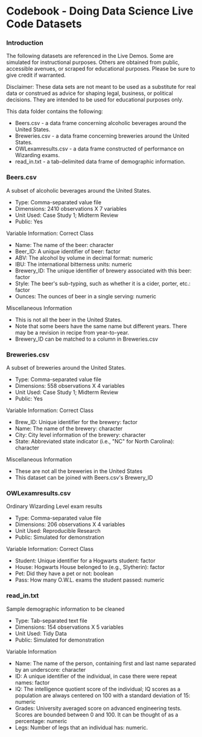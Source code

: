 # Codebook - Doing Data Science Live Code Datasets

### Introduction

The following datasets are referenced in the Live Demos.  Some are simulated for instructional purposes.  Others are obtained from public, accessible avenues, or scraped for educational purposes.  Please be sure to give credit if warranted.

Disclaimer: These data sets are not meant to be used as a substitute for real data or construed as advice for shaping legal, business, or political decisions.  They are intended to be used for educational purposes only.

This data folder contains the following:

* Beers.csv - a data frame concerning alcoholic beverages around the United States.
* Breweries.csv - a data frame concerning breweries around the United States.
* OWLexamresults.csv - a data frame constructed of performance on Wizarding exams.
* read_in.txt - a tab-delimited data frame of demographic information.

### Beers.csv

A subset of alcoholic beverages around the United States.

* Type: Comma-separated value file
* Dimensions: 2410 observations X 7 variables
* Unit Used: Case Study 1; Midterm Review
* Public: Yes

Variable Information: Correct Class

* Name: The name of the beer: character
* Beer_ID: A unique identifier of beer: factor
* ABV: The alcohol by volume in decimal format: numeric
* IBU: The international bitterness units: numeric
* Brewery_ID: The unique identifier of brewery associated with this beer: factor
* Style: The beer's sub-typing, such as whether it is a cider, porter, etc.: factor
* Ounces: The ounces of beer in a single serving: numeric

Miscellaneous Information

* This is not all the beer in the United States.
* Note that some beers have the same name but different years.  There may be a revision in recipe from year-to-year.
* Brewery_ID can be matched to a column in Breweries.csv

### Breweries.csv

A subset of breweries around the United States.

* Type: Comma-separated value file
* Dimensions: 558 observations X 4 variables
* Unit Used: Case Study 1; Midterm Review
* Public: Yes

Variable Information: Correct Class

* Brew_ID: Unique identifier for the brewery: factor
* Name: The name of the brewery: character
* City: City level information of the brewery: character
* State: Abbreviated state indicator (i.e., "NC" for North Carolina): character

Miscellaneous Information

* These are not all the breweries in the United States
* This dataset can be joined with Beers.csv's Brewery_ID

### OWLexamresults.csv

Ordinary Wizarding Level exam results

* Type: Comma-separated value file
* Dimensions: 206 observations X 4 variables
* Unit Used: Reproducible Research
* Public: Simulated for demonstration

Variable Information: Correct Class

* Student: Unique identifier for a Hogwarts student: factor
* House: Hogwarts House belonged to (e.g., Slytherin): factor
* Pet: Did they have a pet or not: boolean
* Pass: How many O.W.L. exams the student passed: numeric

### read_in.txt

Sample demographic information to be cleaned

* Type: Tab-separated text file
* Dimensions: 154 observations X 5 variables
* Unit Used: Tidy Data
* Public: Simulated for demonstration

Variable Information

* Name: The name of the person, containing first and last name separated by an underscore: character
* ID: A unique identifier of the individual, in case there were repeat names: factor
* IQ: The intelligence quotient score of the individual; IQ scores as a population are always centered on 100 with a standard deviation of 15: numeric
* Grades: University averaged score on advanced engineering tests.  Scores are bounded between 0 and 100.  It can be thought of as a percentage: numeric
* Legs: Number of legs that an individual has: numeric.
